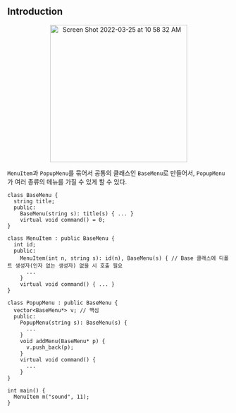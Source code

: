 ## Introduction

<p align="center">
  <img width="311" alt="Screen Shot 2022-03-25 at 10 58 32 AM" src="https://user-images.githubusercontent.com/100692678/160039622-9b22b5e3-438a-4645-a4e5-94386ea61660.png">
</p>

`MenuItem`과 `PopupMenu`를 묶어서 공통의 클래스인 `BaseMenu`로 만들어서, `PopupMenu`가 여러 종류의 메뉴를 가질 수 있게 할 수 있다.

```
class BaseMenu {
  string title;
  public:
    BaseMenu(string s): title(s) { ... }
    virtual void command() = 0;
}

class MenuItem : public BaseMenu {
  int id;
  public:
    MenuItem(int n, string s): id(n), BaseMenu(s) { // Base 클래스에 디폴트 생성자(인자 없는 생성자) 없을 시 호출 필요
      ... 
    } 
    virtual void command() { ... }
}

class PopupMenu : public BaseMenu {
  vector<BaseMenu*> v; // 핵심
  public:
    PopupMenu(string s): BaseMenu(s) {
      ...
    }
    void addMenu(BaseMenu* p) { 
      v.push_back(p);
    }
    virtual void command() {
      ...
    }
}

int main() {
  MenuItem m("sound", 11);
}
```

